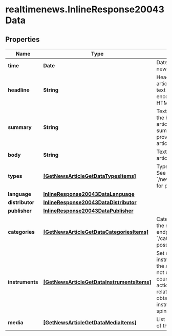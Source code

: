# realtimenews.InlineResponse20043Data

## Properties

Name | Type | Description | Notes
------------ | ------------- | ------------- | -------------
**time** | **Date** | Date and time of the news article. | [optional] 
**headline** | **String** | Headline of the news article represented as text with HTML entity encoding but without HTML tags. | [optional] 
**summary** | **String** | Textual summary of the body of the news article or &#x60;null&#x60; if no summary was provided by the news article distributor. | [optional] 
**body** | **String** | Text body of the news article. | [optional] 
**types** | [**[GetNewsArticleGetDataTypesItems]**](GetNewsArticleGetDataTypesItems.md) | Types of news article. See endpoint &#x60;/news/article/type/list&#x60; for possible values. | [optional] 
**language** | [**InlineResponse20043DataLanguage**](InlineResponse20043DataLanguage.md) |  | [optional] 
**distributor** | [**InlineResponse20043DataDistributor**](InlineResponse20043DataDistributor.md) |  | [optional] 
**publisher** | [**InlineResponse20043DataPublisher**](InlineResponse20043DataPublisher.md) |  | [optional] 
**categories** | [**[GetNewsArticleGetDataCategoriesItems]**](GetNewsArticleGetDataCategoriesItems.md) | Categories related to the news article. See endpoint &#x60;/category/list&#x60; for possible values. | [optional] 
**instruments** | [**[GetNewsArticleGetDataInstrumentsItems]**](GetNewsArticleGetDataInstrumentsItems.md) | Set of stock instruments related to the article. The set is not updated in the course of corporate actions, e.g. when the related company obtains a new instrument after a spin-off. | [optional] 
**media** | [**[GetNewsArticleGetDataMediaItems]**](GetNewsArticleGetDataMediaItems.md) | List of media elements of the news article. | [optional] 



